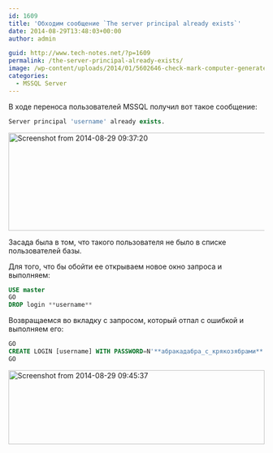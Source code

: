 ```yaml
---
id: 1609
title: 'Обходим сообщение `The server principal already exists`'
date: 2014-08-29T13:48:03+00:00
author: admin

guid: http://www.tech-notes.net/?p=1609
permalink: /the-server-principal-already-exists/
image: /wp-content/uploads/2014/01/5602646-check-mark-computer-generated-illustration-for-disign.jpg
categories:
  - MSSQL Server
---
```

В ходе переноса пользователей MSSQL получил вот такое сообщение:

```sql
Server principal 'username' already exists.
```

[<img src="/wp-content/uploads/2014/08/Screenshot-from-2014-08-29-093720.png" alt="Screenshot from 2014-08-29 09:37:20" width="530" height="193" class="aligncenter size-full wp-image-1610" srcset="/wp-content/uploads/2014/08/Screenshot-from-2014-08-29-093720.png 530w, /wp-content/uploads/2014/08/Screenshot-from-2014-08-29-093720-170x61.png 170w, /wp-content/uploads/2014/08/Screenshot-from-2014-08-29-093720-300x109.png 300w" sizes="(max-width: 530px) 100vw, 530px" />](/wp-content/uploads/2014/08/Screenshot-from-2014-08-29-093720.png)

Засада была в том, что такого пользователя не было в списке пользователей базы.

Для того, что бы обойти ее открываем новое окно запроса и выполняем:

```sql
USE master  
GO  
DROP login **username**
```

<center>
  <div id="gads">
  </div>
</center>

Возвращаемся во вкладку с запросом, который отпал с ошибкой и выполняем его:

```sql
GO  
CREATE LOGIN [username] WITH PASSWORD=N'**абракадабра_с_крякозябрами**', DEFAULT_DATABASE=[master], DEFAULT_LANGUAGE=[us_english], CHECK_EXPIRATION=OFF, CHECK_POLICY=OFF  
GO
```

[<img src="/wp-content/uploads/2014/08/Screenshot-from-2014-08-29-094537.png" alt="Screenshot from 2014-08-29 09:45:37" width="504" height="146" class="aligncenter size-full wp-image-1611" srcset="/wp-content/uploads/2014/08/Screenshot-from-2014-08-29-094537.png 504w, /wp-content/uploads/2014/08/Screenshot-from-2014-08-29-094537-170x49.png 170w, /wp-content/uploads/2014/08/Screenshot-from-2014-08-29-094537-300x86.png 300w" sizes="(max-width: 504px) 100vw, 504px" />](/wp-content/uploads/2014/08/Screenshot-from-2014-08-29-094537.png)

